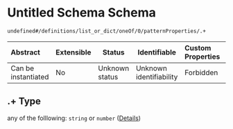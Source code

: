 # Untitled Schema Schema

```txt
undefined#/definitions/list_or_dict/oneOf/0/patternProperties/.+
```




| Abstract            | Extensible | Status         | Identifiable            | Custom Properties | Additional Properties | Access Restrictions | Defined In                                                                  |
| :------------------ | ---------- | -------------- | ----------------------- | :---------------- | --------------------- | ------------------- | --------------------------------------------------------------------------- |
| Can be instantiated | No         | Unknown status | Unknown identifiability | Forbidden         | Allowed               | none                | [config_schema_v3.9.json\*](config_schema_v3.9.json "open original schema") |

## .+ Type

any of the folllowing: `string` or `number` ([Details](config_schema_v3-definitions-list_or_dict-oneof-0-patternproperties-.md))
